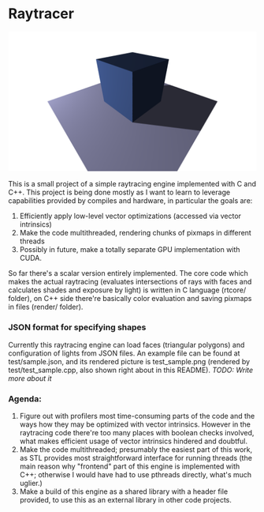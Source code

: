 # Raytracer

<img src="./test_sample.png">

This is a small project of a simple raytracing engine implemented with C and C++. This project is being done mostly as I want to learn to leverage capabilities provided by compiles and hardware, in particular the goals are:
1. Efficiently apply low-level vector optimizations (accessed via vector intrinsics)
2. Make the code multithreaded, rendering chunks of pixmaps in different threads
3. Possibly in future, make a totally separate GPU implementation with CUDA.

So far there's a scalar version entirely implemented. The core code which makes the actual raytracing (evaluates intersections of rays with faces and calculates shades and exposure by light) is written in C language (rtcore/ folder), on C++ side there're basically color evaluation and saving pixmaps in files (render/ folder).

### JSON format for specifying shapes

Currently this raytracing engine can load faces (triangular polygons) and configuration of lights from JSON files. An example file can be found at test/sample.json, and its rendered picture is test_sample.png (rendered by test/test_sample.cpp, also shown right about in this README). *TODO: Write more about it*

### Agenda:

1. Figure out with profilers most time-consuming parts of the code and the ways how they may be optimized with vector intrinsics. However in the raytracing code there're too many places with boolean checks involved, what makes efficient usage of vector intrinsics hindered and doubtful.
2. Make the code multithreaded; presumably the easiest part of this work, as STL provides most straightforward interface for running threads (the main reason why "frontend" part of this engine is implemented with C++; otherwise I would have had to use pthreads directly, what's much uglier.)
3. Make a build of this engine as a shared library with a header file provided, to use this as an external library in other code projects.